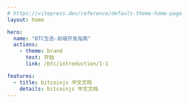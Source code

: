 ```yaml
---
# https://vitepress.dev/reference/default-theme-home-page
layout: home

hero:
  name: "BTC生态-前端开发指南"
  actions:
    - theme: brand
      text: 开始
      link: /btc/introduction/1-1

features:
  - title: bitcoinjs 中文文档
    details: bitcoinjs 中文文档
---
```


